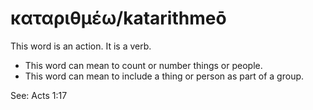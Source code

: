 # καταριθμέω/katarithmeō
This word is an action. It is a verb.
* This word can mean to count or number things or people.
* This word can mean to include a thing or person as part of a group.

See: Acts 1:17
